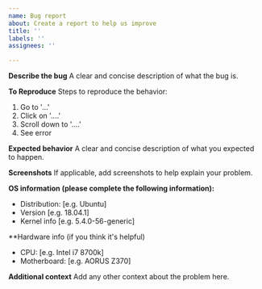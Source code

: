 ```yaml
---
name: Bug report
about: Create a report to help us improve
title: ''
labels: ''
assignees: ''

---
```


**Describe the bug**
A clear and concise description of what the bug is.

**To Reproduce**
Steps to reproduce the behavior:
1. Go to '...'
2. Click on '....'
3. Scroll down to '....'
4. See error

**Expected behavior**
A clear and concise description of what you expected to happen.

**Screenshots**
If applicable, add screenshots to help explain your problem.

**OS information (please complete the following information):**
 - Distribution: [e.g. Ubuntu]
 - Version [e.g. 18.04.1]
 - Kernel info [e.g. 5.4.0-56-generic]

**Hardware info (if you think it's helpful)
 - CPU: [e.g. Intel i7 8700k]
 - Motherboard: [e.g. AORUS Z370]

**Additional context**
Add any other context about the problem here.
